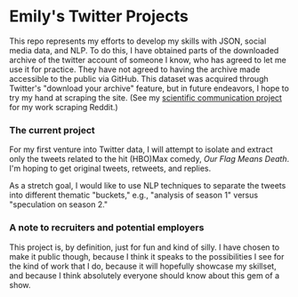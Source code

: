 # Emily's Twitter Projects

This repo represents my efforts to develop my skills with JSON, social media data, and NLP. To do this, I have obtained parts of the downloaded archive of the twitter account of someone I know, who has agreed to let me use it for practice.  They have not agreed to having the archive made accessible to the public via GitHub.  This dataset was acquired through Twitter's "download your archive" feature, but in future endeavors, I hope to try my hand at scraping the site.  (See my [scientific communication project](https://github.com/emilyksanders/sci_comm_classification) for my work scraping Reddit.)

### The current project

For my first venture into Twitter data, I will attempt to isolate and extract only the tweets related to the hit (HBO)Max comedy, *Our Flag Means Death*.  I'm hoping to get original tweets, retweets, and replies.  

As a stretch goal, I would like to use NLP techniques to separate the tweets into different thematic "buckets," e.g., "analysis of season 1" versus "speculation on season 2."

### A note to recruiters and potential employers

This project is, by definition, just for fun and kind of silly.  I have chosen to make it public though, because I think it speaks to the possibilities I see for the kind of work that I do, because it will hopefully showcase my skillset, and because I think absolutely everyone should know about this gem of a show.

